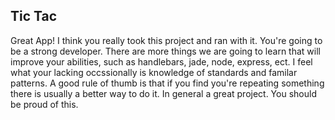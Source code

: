 ## Tic Tac

Great App! I think you really took this project and ran with it. You're going
to be a strong developer. There are more things we are going to learn that will
improve your abilities, such as handlebars, jade, node, express, ect. I feel
what your lacking occssionally is knowledge of standards and familar patterns.
A good rule of thumb is that if you find you're repeating something there is
usually a better way to do it.  In general a great project.  You should be proud
of this.
